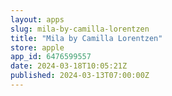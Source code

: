 ```yaml
---
layout: apps
slug: mila-by-camilla-lorentzen
title: "Mila by Camilla Lorentzen"
store: apple
app_id: 6476599557
date: 2024-03-18T10:05:21Z
published: 2024-03-13T07:00:00Z
---
```

